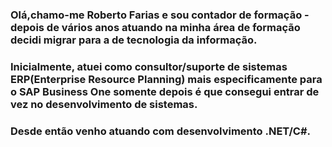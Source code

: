 ### Olá,chamo-me Roberto Farias e sou contador de formação - depois de vários anos atuando na minha área de formação decidi migrar para a de tecnologia da informação.
### Inicialmente, atuei como consultor/suporte de sistemas ERP(Enterprise Resource Planning) mais especificamente para o SAP Business One somente depois é que consegui entrar de vez no desenvolvimento de sistemas.
### Desde então venho atuando com desenvolvimento .NET/C#.

<!--
**RobertoFarias1989/RobertoFarias1989** is a ✨ _special_ ✨ repository because its `README.md` (this file) appears on your GitHub profile.

Here are some ideas to get you started:

- 🔭 I’m currently working on ...
- 🌱 I’m currently learning ...
- 👯 I’m looking to collaborate on ...
- 🤔 I’m looking for help with ...
- 💬 Ask me about ...
- 📫 How to reach me: ...
- 😄 Pronouns: ...
- ⚡ Fun fact: ...
-->
